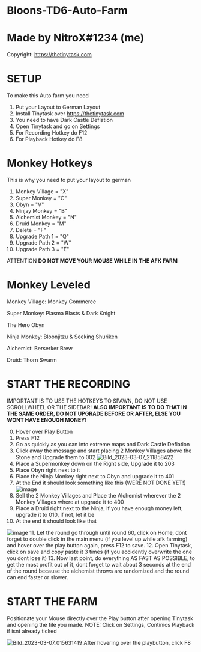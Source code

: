 # Bloons-TD6-Auto-Farm
# Made by NitroX#1234 (me)

Copyright:
https://thetinytask.com

# SETUP
To make this Auto farm you need
1. Put your Layout to German Layout
2. Install Tinytask over https://thetinytask.com
3. You need to have Dark Castle Deflation
4. Open Tinytask and go on Settings
5. For Recording Hotkey do F12
6. For Playback Hotkey do F8

# Monkey Hotkeys
This is why you need to put your layout to german
1. Monkey Village = "X" 
2. Super Monkey =  "C"
3. Obyn = "V"
4. Ninjay Monkey = "B"
5. Alchemist Monkey = "N"
6. Druid Monkey = "M"
7. Delete = "F"
8. Upgrade Path 1 = "Q"
9. Upgrade Path 2 = "W"
10. Upgrade Path 3 = "E"

ATTENTION **DO NOT MOVE YOUR MOUSE WHILE IN THE AFK FARM**


# Monkey Leveled
 Monkey Village: Monkey Commerce

Super Monkey: Plasma Blasts & Dark Knight

The Hero Obyn

Ninja Monkey: Bloonjitzu & Seeking Shuriken

Alchemist: Berserker Brew

Druid: Thorn Swarm

# START THE RECORDING
IMPORTANT IS TO USE THE HOTKEYS TO SPAWN, DO NOT USE SCROLLWHEEL OR THE SIDEBAR!
**ALSO IMPORTANT IS TO DO THAT IN THE SAME ORDER, DO NOT UPGRADE BEFORE OR AFTER, ELSE YOU WONT HAVE ENOUGH MONEY!**

0. Hover over Play Button
1. Press F12
2. Go as quickly as you can into extreme maps and Dark Castle Deflation
3. Click away the message and start placing 2 Monkey Villages above the Stone and Upgrade them to 002
![Bild_2023-03-07_211858422](https://user-images.githubusercontent.com/96729321/223542811-05805306-d401-4de8-a761-e68daf564769.png)
4. Place a Supermonkey down on the Right side, Upgrade it to  203
5. Place Obyn right next to it
6. Place the Ninja Monkey right next to Obyn and upgrade it to 401
7. At the End it should look something like this (WERE NOT DONE YET!)
![image](https://user-images.githubusercontent.com/96729321/223543431-5cbc1a64-87be-440d-afd0-15ccb57f41cf.png)
8. Sell the 2 Monkey Villages and Place the Alchemist wherever the 2 Monkey Villages where at upgrade it  to 400
9. Place a Druid right next to the Ninja, if you have enough money left, upgrade it to 010, if not, let it be
10. At the end it should look like that

![image](https://user-images.githubusercontent.com/96729321/223544044-0181922d-fc08-4251-84c4-176400b1f2f6.png)
11. Let the round go through until round 60, click on Home, dont forget to double click in the main menu (if you level up while afk farming) and hover over the play button again, press F12 to save.
12. Open Tinytask, click on save and copy paste it 3 times (if you accidently overwrite the one you dont lose it)
13. Now last point, do everything AS FAST AS POSSIBLE, to get the most profit out of it, dont forget to wait about 3 seconds at the end of the round because the alchemist throws are randomized and the round can end faster or slower.

 




# START THE FARM
Positionate your Mouse directly over the Play button after opening Tinytask and opening the file you made.
NOTE: Click on Settings, Continios Playback if isnt already ticked

![Bild_2023-03-07_015631419](https://user-images.githubusercontent.com/96729321/223291309-08ea20a7-2a32-4be9-a13f-762c7eab9d11.png)
After hovering over the playbutton, click F8

